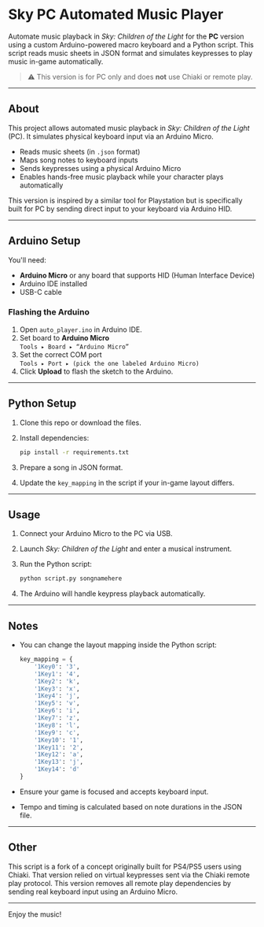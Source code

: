 # Sky PC Automated Music Player

Automate music playback in *Sky: Children of the Light* for the **PC** version using a custom Arduino-powered macro keyboard and a Python script. This script reads music sheets in JSON format and simulates keypresses to play music in-game automatically.

> ⚠️ This version is for PC only and does **not** use Chiaki or remote play.

---

## About

This project allows automated music playback in *Sky: Children of the Light* (PC). It simulates physical keyboard input via an Arduino Micro.

- Reads music sheets (in `.json` format)
- Maps song notes to keyboard inputs
- Sends keypresses using a physical Arduino Micro
- Enables hands-free music playback while your character plays automatically

This version is inspired by a similar tool for Playstation but is specifically built for PC by sending direct input to your keyboard via Arduino HID.

---

## Arduino Setup

You'll need:

- **Arduino Micro** or any board that supports HID (Human Interface Device)
- Arduino IDE installed
- USB-C cable

### Flashing the Arduino

1. Open `auto_player.ino` in Arduino IDE.
2. Set board to **Arduino Micro**  
   `Tools ▸ Board ▸ “Arduino Micro”`
3. Set the correct COM port  
   `Tools ▸ Port ▸ (pick the one labeled Arduino Micro)`
4. Click **Upload** to flash the sketch to the Arduino.

---

## Python Setup

1. Clone this repo or download the files.

2. Install dependencies:

    ```bash
    pip install -r requirements.txt
    ```

3. Prepare a song in JSON format.

4. Update the `key_mapping` in the script if your in-game layout differs.

---

## Usage

1. Connect your Arduino Micro to the PC via USB.
2. Launch *Sky: Children of the Light* and enter a musical instrument.
3. Run the Python script:

    ```bash
    python script.py songnamehere
    ```

4. The Arduino will handle keypress playback automatically.

---

## Notes

- You can change the layout mapping inside the Python script:

    ```python
    key_mapping = {
        '1Key0': '3',
        '1Key1': '4',
        '1Key2': 'k',
        '1Key3': 'x',
        '1Key4': 'j',
        '1Key5': 'v',
        '1Key6': 'i',
        '1Key7': 'z',
        '1Key8': 'l',
        '1Key9': 'c',
        '1Key10': '1',
        '1Key11': '2',
        '1Key12': 'a',
        '1Key13': 'j',
        '1Key14': 'd'
    }
    ```

- Ensure your game is focused and accepts keyboard input.
- Tempo and timing is calculated based on note durations in the JSON file.

---

## Other

This script is a fork of a concept originally built for PS4/PS5 users using Chiaki. That version relied on virtual keypresses sent via the Chiaki remote play protocol. This version removes all remote play dependencies by sending real keyboard input using an Arduino Micro.

---

Enjoy the music!
